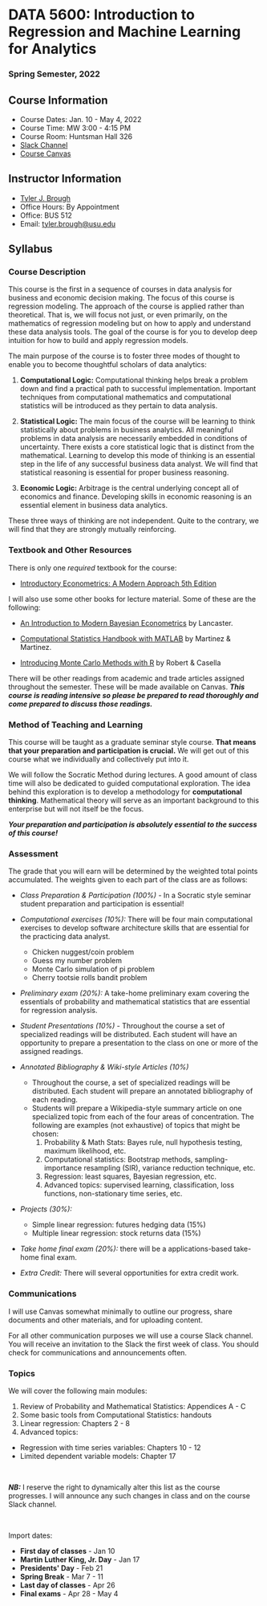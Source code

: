 # DATA 5600: Introduction to Regression and Machine Learning for Analytics

### Spring Semester, 2022

## Course Information

- Course Dates: Jan. 10 - May 4, 2022
- Course Time: MW 3:00 - 4:15 PM 
- Course Room: Huntsman Hall 326
- [Slack Channel]()
- [Course Canvas]()


## Instructor Information

- [Tyler J. Brough](broughtj.github.io)
- Office Hours: By Appointment 
- Office: BUS 512
- Email: tyler.brough@usu.edu


## Syllabus

### Course Description

This course is the first in a sequence of courses in data analysis for business and economic decision making. The focus of this course
is regression modeling. The approach of the course is applied rather than theoretical. That is, we will focus not just, or even primarily,
on the mathematics of regression modeling but on how to apply and understand these data analysis tools. The goal of the course is for you
to develop deep intuition for how to build and apply regression models.  

The main purpose of the course is to foster three modes of thought to enable you to become 
thoughtful scholars of data analytics:

1. __Computational Logic:__ Computational thinking helps break a problem down and find a practical path to
	 successful implementation. Important techniques from computational mathematics and computational statistics
	 will be introduced as they pertain to data analysis.

2. __Statistical Logic:__ The main focus of the course will be learning to think statistically about problems in
     business analytics. All meaningful problems in data analysis are necessarily embedded in conditions of
	 uncertainty. There exists a core statistical logic that is distinct from the mathematical. Learning
	 to develop this mode of thinking is an essential step in the life of any successful business data analyst.
	 We will find that statistical reasoning is essential for proper business reasoning. 

3. __Economic Logic:__ Arbitrage is the central underlying concept all of economics and finance. Developing
     skills in economic reasoning is an essential element in business data analytics.  


These three ways of thinking are not independent. Quite to the contrary, we will find that they are strongly mutually
reinforcing.  


### Textbook and Other Resources

There is only one _required_ textbook for the course: 

* [Introductory Econometrics: A Modern Approach 5th Edition][Wooldridge]

I will also use some other books for lecture material. Some of these are the following: 

* [An Introduction to Modern Bayesian Econometrics][Lancaster] by Lancaster.

* [Computational Statistics Handbook with MATLAB][MartinezMartinez] by Martinez & Martinez.

* [Introducing Monte Carlo Methods with R][RobertCassella] by Robert & Casella


There will be other readings from academic and trade articles assigned throughout the semester. These will be made available on Canvas.
___This course is reading intensive so please be prepared to read thoroughly and come prepared to discuss those readings.___


### Method of Teaching and Learning

This course will be taught as a graduate seminar style course. __That means that your preparation and participation is crucial.__ We will get out of this course what we individually and collectively put into it. 

We will follow the Socratic Method during lectures. A good amount of class time will also be dedicated to guided computational exploration. The idea behind this exploration is to develop a methodology for __computational thinking__. Mathematical theory will serve as an important background to this enterprise but will not itself be the focus. 

___Your preparation and participation is absolutely essential to the success of this course!___


### Assessment 

The grade that you will earn will be determined by the weighted total points accumulated. The weights given to each part of the class are as follows:

* _Class Preparation & Participation (100%)_ - In a Socratic style seminar student preparation and participation is essential!

* _Computational exercises (10%):_ There will be four main computational exercises to develop software architecture skills that are essential for the practicing data analyst.
  - Chicken nuggest/coin problem
  - Guess my number problem
  - Monte Carlo simulation of pi problem
  - Cherry tootsie rolls bandit problem

* _Preliminary exam (20%):_ A take-home preliminary exam covering the essentials of probability and mathematical statistics that are essential for regression analysis.

* _Student Presentations (10%)_ - Throughout the course a set of specialized readings will be distributed. Each student will have an opportunity to prepare a presentation to the class on one or more of the assigned readings. 

* _Annotated Bibliography & Wiki-style Articles (10%)_ 
	- Throughout the course, a set of specialized readings will be distributed. Each student will prepare an annotated bibliography of each reading.
	- Students will prepare a Wikipedia-style summary article on one specialized topic from each of the four areas of concentration. The following are examples (not exhaustive) of topics that might be chosen:
		1. Probability & Math Stats: Bayes rule, null hypothesis testing, maximum likelihood, etc.
		2. Computational statistics: Bootstrap methods, sampling-importance resampling (SIR), variance reduction technique, etc.
		3. Regression: least squares, Bayesian regression, etc. 
		4. Advanced topics: supervised learning, classification, loss functions, non-stationary time series, etc.

* _Projects (30%):_
  - Simple linear regression: futures hedging data (15%)
  - Multiple linear regression: stock returns data (15%)

* _Take home final exam (20%):_ there will be a applications-based take-home final exam.

* _Extra Credit:_ There will several opportunities for extra credit work.


### Communications

I will use Canvas somewhat minimally to outline our progress, share documents and other materials, and for uploading content. 

For all other communication purposes we will use a course Slack channel. You will receive an invitation to the Slack the first week of class. You should
check for communications and announcements often. 


### Topics

We will cover the following main modules:

1. Review of Probability and Mathematical Statistics: Appendices A - C
2. Some basic tools from Computational Statistics: handouts
3. Linear regression: Chapters 2 - 8
4. Advanced topics:
  - Regression with time series variables: Chapters 10 - 12
  - Limited dependent variable models: Chapter 17


<br>


***NB:*** I reserve the right to dynamically alter this list as the course progresses. I will announce any such changes in class and on the course Slack channel. 

<br>

Import dates:

* __First day of classes__ - Jan 10
* __Martin Luther King, Jr. Day__ - Jan 17
* __Presidents' Day__ - Feb 21
* __Spring Break__ - Mar 7 - 11
* __Last day of classes__ - Apr 26
* __Final exams__ - Apr 28 - May 4


[Lancaster]: https://www.wiley.com/en-us/Introduction+to+Modern+Bayesian+Econometrics-p-9781405117203
[MartinezMartinez]: https://www.routledge.com/Computational-Statistics-Handbook-with-MATLAB/Martinez-Martinez/p/book/9781466592735
[RobertCassella]: https://link.springer.com/book/10.1007/978-1-4419-1576-4
[Wooldridge]: https://www.cengage.com/cgi-wadsworth/course_products_wp.pl?fid=M20b&product_isbn_issn=9781111531041